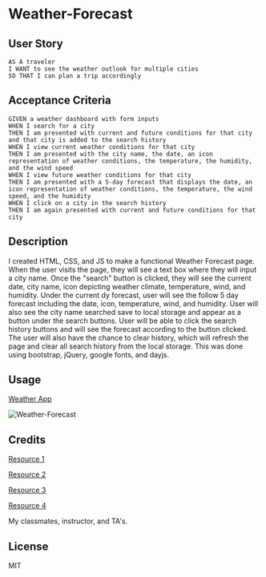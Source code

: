 # Weather-Forecast

## User Story
```
AS A traveler
I WANT to see the weather outlook for multiple cities
SO THAT I can plan a trip accordingly
```

## Acceptance Criteria
```
GIVEN a weather dashboard with form inputs
WHEN I search for a city
THEN I am presented with current and future conditions for that city and that city is added to the search history
WHEN I view current weather conditions for that city
THEN I am presented with the city name, the date, an icon representation of weather conditions, the temperature, the humidity, and the wind speed
WHEN I view future weather conditions for that city
THEN I am presented with a 5-day forecast that displays the date, an icon representation of weather conditions, the temperature, the wind speed, and the humidity
WHEN I click on a city in the search history
THEN I am again presented with current and future conditions for that city
```

## Description

I created HTML, CSS, and JS to make a functional Weather Forecast page. When the user visits the page, they will see a text box where they will input a city name. Once the "search" button is clicked, they will see the current date, city name, icon depicting weather climate, temperature, wind, and humidity. Under the current dy forecast, user will see the follow 5 day forecast including the date, icon, temperature, wind, and humidity. User will also see the city name searched save to local storage and appear as a button under the search buttons. User will be able to click the search history buttons and will see the forecast according to the button clicked. The user will also have the chance to clear history, which will refresh the page and clear all search history from the local storage. This was done using bootstrap, jQuery, google fonts, and dayjs. 

## Usage
[Weather App](https://ashleyg5.github.io/Weather-Forecast/)
 
![Weather-Forecast](https://user-images.githubusercontent.com/118938942/231031742-7217e74e-9ba7-4643-96a1-87a766a1ea4a.png)




## Credits

[Resource 1](https://getbootstrap.com/docs/5.3/layout/columns/)

[Resource 2](https://www.w3schools.com/jsref/prop_html_style.asp)

[Resource 3](https://day.js.org/docs/en/display/format)

[Resource 4](https://www.w3schools.com/jquery/jquery_syntax.asp)

My classmates, instructor, and TA's.

## License

MIT

